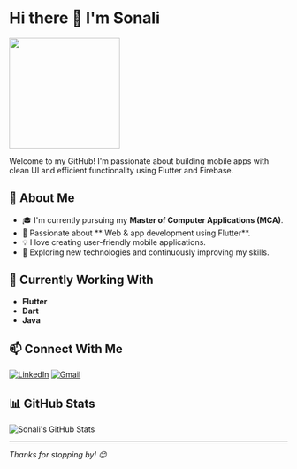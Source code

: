 # Hi there 👋 I'm Sonali
<img src="https://media.giphy.com/media/3ohs4BSacFKI7A717y/giphy.gif" width="200"/>


Welcome to my GitHub! I'm passionate about building mobile apps with clean UI and efficient functionality using Flutter and Firebase.

## 🚀 About Me
- 🎓 I'm currently pursuing my **Master of Computer Applications (MCA)**.  
- 📱 Passionate about ** Web & app development using Flutter**.  
- 💡 I love creating user-friendly mobile applications.
- 🌱  Exploring new technologies and continuously improving my skills.

  
## 💼 Currently Working With
- **Flutter**
- **Dart**
- **Java**

## 📫 Connect With Me

[![LinkedIn](https://img.shields.io/badge/LinkedIn-Connect-blue?logo=linkedin&logoColor=white)](https://www.linkedin.com/in/sonali-subray-659809292)
[![Gmail](https://img.shields.io/badge/Gmail-Email-red?logo=gmail&logoColor=white)](mailto:bssonali055@gmail.com)

## 📊 GitHub Stats

![Sonali's GitHub Stats](https://github-readme-stats.vercel.app/api?username=BSSonali&show_icons=true&theme=tokyonight)

---

_Thanks for stopping by! 😊_

